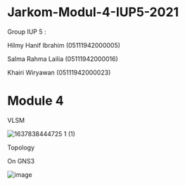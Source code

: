 # Jarkom-Modul-4-IUP5-2021

Group IUP 5 :

Hilmy Hanif Ibrahim (05111942000005)

Salma Rahma Lailia  (05111942000016)

Khairi Wiryawan     (05111942000023)


# Module 4

VLSM

![1637838444725 1 (1)](https://user-images.githubusercontent.com/73702347/143682683-0c35e1db-185c-4a3f-bf68-8917ce6205f2.png)

Topology

On GNS3

![image](https://user-images.githubusercontent.com/73702347/143544712-fd2979cb-e404-420e-ba10-8e61ab7f1a00.png)
